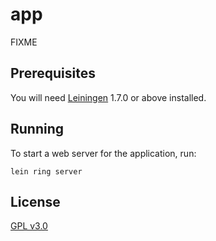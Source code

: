 # app

FIXME

## Prerequisites

You will need [Leiningen][1] 1.7.0 or above installed.

[1]: https://github.com/technomancy/leiningen

## Running

To start a web server for the application, run:

    lein ring server

## License

[GPL v3.0](https://github.com/AndersonQ/clojure-app/blob/master/README.md)

